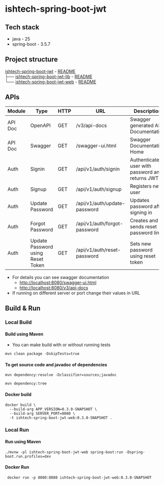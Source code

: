 # ishtech-spring-boot-jwt

## Tech stack
- java - 25
- spring-boot - 3.5.7


## Project structure

[ishtech-spring-boot-jwt](https://github.com/muneer2ishtech/ishtech-spring-boot-jwt) - [README](https://github.com/muneer2ishtech/ishtech-spring-boot-jwt/blob/main/README.md)<br>
├── [ishtech-spring-boot-jwt-lib](https://github.com/muneer2ishtech/ishtech-spring-boot-jwt/tree/main/ishtech-spring-boot-jwt-lib) - [README](https://github.com/muneer2ishtech/ishtech-spring-boot-jwt/blob/dev/ishtech-spring-boot-jwt-lib/README.md)<br>
└── [ishtech-spring-boot-jwt-web](https://github.com/muneer2ishtech/ishtech-spring-boot-jwt/tree/main/ishtech-spring-boot-jwt-web) - [README](https://github.com/muneer2ishtech/ishtech-spring-boot-jwt/blob/dev/ishtech-spring-boot-jwt-web/README.md)<br>


## APIs

| Module  | Type            | HTTP  | URL                          | Description |
|---------|-----------------|-------|------------------------------|-------------|
| API Doc | OpenAPI         | GET   | /v3/api-docs                 | Swagger generated API Documentation                 |
| API Doc | Swagger         | GET   | /swagger-ui.html             | Swagger Documentation Home                          |
| Auth    | Signin          | GET   | /api/v1/auth/signin          | Authenticate user with password and returns JWT     |
| Auth    | Signup          | GET   | /api/v1/auth/signup          | Registers new user                                  |
| Auth    | Update Password | GET   | /api/v1/auth/update-password | Updates password after signing in                   |
| Auth    | Forgot Password | GET   | /api/v1/auth/forgot-password | Creates and sends reset password link               |
| Auth    | Update Password using Reset Token| GET   | /api/v1/auth/reset-password | Sets new password using reset token |

- For details you can see swagger documentation
    - [http://localhost:8080/swagger-ui.html](http://localhost:8080/swagger-ui.html)
    - [http://localhost:8080/v3/api-docs](http://localhost:8080/v3/api-docs)
- If running on different server or port change their values in URL


## Build & Run

### Local Build

#### Build using Maven
- You can make build with or without running tests

```
mvn clean package -DskipTests=true
```

#### To get source code and javadoc of dependencies

```
mvn dependency:resolve -Dclassifier=sources;javadoc

mvn dependency:tree

```


#### Docker build

```
docker build \
  --build-arg APP_VERSION=0.3.0-SNAPSHOT \
  --build-arg SERVER_PORT=8080 \
  -t ishtech-spring-boot-jwt-web:0.3.0-SNAPSHOT .
```

### Local Run

#### Run using Maven

```
./mvnw -pl ishtech-spring-boot-jwt-web spring-boot:run -Dspring-boot.run.profiles=dev
```

#### Docker Run


```
 docker run -p 8080:8080 ishtech-spring-boot-jwt-web:0.3.0-SNAPSHOT
```
